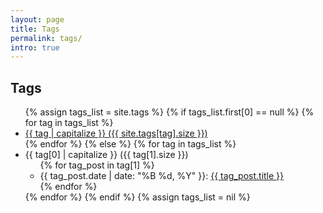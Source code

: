 ```yaml
---
layout: page
title: Tags
permalink: tags/
intro: true
---
```



<h2>Tags</h2>
<ul>
{% assign tags_list = site.tags %}
  {% if tags_list.first[0] == null %}
    {% for tag in tags_list %}
      <li><a href="#{{ tag }}">{{ tag | capitalize }} ({{ site.tags[tag].size }})</a></li>
    {% endfor %}
  {% else %}
    {% for tag in tags_list %}
      <li>{{ tag[0] | capitalize }} ({{ tag[1].size }})
      <ul>
      {% for tag_post in tag[1] %}
      	<li>{{ tag_post.date | date: "%B %d, %Y" }}: <a href="{{ site.url }}{{ site.baseurl }}{{ tag_post.url }}">{{ tag_post.title }}</a></li>
      {% endfor %}
      </ul>
      </li>
    {% endfor %}
  {% endif %}
{% assign tags_list = nil %}
</ul>